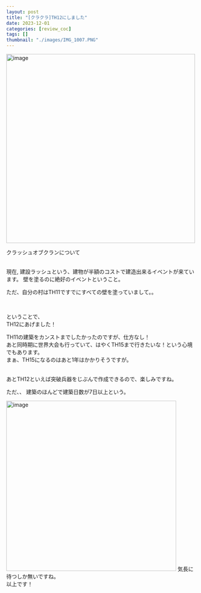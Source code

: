 ```yaml
---
layout: post
title: "[クラクラ]TH12にしました"
date: 2023-12-01
categories: [review_coc]
tags: []
thumbnail: "./images/IMG_1007.PNG"
---
```


<img src="{{ './images/IMG_1007.PNG' }}" alt="image" width="500" class="center-image"/>  
  

クラッシュオブクランについて  

<br>
現在,
建設ラッシュという、建物が半額のコストで建造出来るイベントが来ています。  
壁を塗るのに絶好のイベントということ。  
  
ただ、自分の村はTH11ですでにすべての壁を塗っていまして。。  


<br>

ということで、  
TH12にあげました！  
  
TH11の建築をカンストまでしたかったのですが、仕方なし！  
あと同時期に世界大会も行っていて、はやくTH15まで行きたいな！という心境でもあります。  
まぁ、TH15になるのはあと1年はかかりそうですが。

<br>
あとTH12といえば突破兵器をじぶんで作成できるので、楽しみですね。  
  
ただ、、
建築のほんどで建築日数が7日以上という。  
  
<img src="{{ './images/2023-12-02-22-08-45.png' }}" alt="image" width="450" class="center-image"/>
気長に待つしか無いですね。
  
<br>
以上です！  
  
